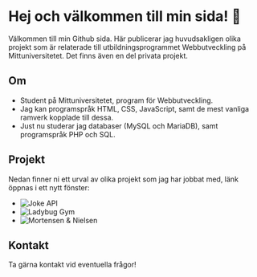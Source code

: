 

<!--
**AnnieBRGit/AnnieBRGit** is a ✨ _special_ ✨ repository because its `README.md` (this file) appears on your GitHub profile.

Here are some ideas to get you started:

- 🔭 I’m currently working on ...
- 🌱 I’m currently learning ...
- 👯 I’m looking to collaborate on ...
- 🤔 I’m looking for help with ...
- 💬 Ask me about ...
- 📫 How to reach me: ...
- 😄 Pronouns: ...
- ⚡ Fun fact: ...
-->
# Hej och välkommen till min sida! 👋

Välkommen till min Github sida. Här publicerar jag huvudsakligen olika projekt som är relaterade till utbildningsprogrammet Webbutveckling på Mittuniversitetet. Det finns även en del privata projekt. 

## Om

- Student på Mittuniversitetet, program för Webbutveckling. 
- Jag kan programspråk HTML, CSS, JavaScript, samt de mest vanliga ramverk kopplade till dessa. 
- Just nu studerar jag databaser (MySQL och MariaDB), samt programspråk PHP och SQL. 


## Projekt

Nedan finner ni ett urval av olika projekt som jag har jobbat med, länk öppnas i ett nytt fönster: 

-   ![Joke API](https://anniebrgit.github.io/JokeAPI_Project/)
-   ![Ladybug Gym](https://anniebrgit.github.io/MS-Project-1/)
-   ![Mortensen & Nielsen](https://anniebrgit.github.io/WebbutvecklingI-Projekt/)


## Kontakt

Ta gärna kontakt vid eventuella frågor!

